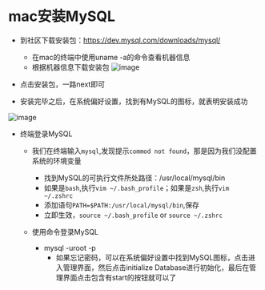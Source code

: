 # mac安装MySQL

- 到社区下载安装包：https://dev.mysql.com/downloads/mysql/

  - 在mac的终端中使用uname -a的命令查看机器信息
  - 根据机器信息下载安装包
![image](https://user-images.githubusercontent.com/41908749/140790285-ea7ae9c6-9640-411b-b3e6-c73ae91e084a.png)

- 点击安装包，一路next即可

- 安装完毕之后，在系统偏好设置，找到有MySQL的图标，就表明安装成功

![image](https://user-images.githubusercontent.com/41908749/140790198-4706639b-0674-4fe2-a0f0-c4ea1075226a.png)

- 终端登录MySQL

  - 我们在终端输入`mysql`,发现提示`commod not found`，那是因为我们没配置系统的环境变量

    - 找到MySQL的可执行文件所处路径：/usr/local/mysql/bin
    - 如果是`bash`,执行`vim ~/.bash_profile`；如果是`zsh`,执行`vim ~/.zshrc`
    - 添加语句`PATH=$PATH:/usr/local/mysql/bin`,保存
    - 立即生效，`source ~/.bash_profile` or `source ~/.zshrc`
  - 使用命令登录MySQL
    - mysql -uroot -p
      - 如果忘记密码，可以在系统偏好设置中找到MySQL图标，点击进入管理界面，然后点击initialize Database进行初始化，最后在管理界面点击包含有start的按钮就可以了
